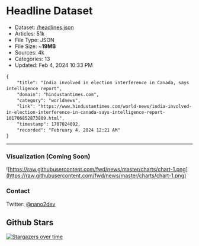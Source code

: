 # Headline Dataset

- Dataset: [/headlines.json](https://raw.githubusercontent.com/fwd/news/master/headlines.json) 
- Articles: 51k
- File Type: JSON
- File Size: ~**19MB**
- Sources: 4k
- Categories: 13
- Updated: Feb 4, 2024 10:33 PM

```
{
    "title": "India involved in election interference in Canada, says intelligence report",
    "domain": "hindustantimes.com",
    "category": "worldnews",
    "link": "https://www.hindustantimes.com/world-news/india-involved-in-election-interference-in-canada-says-intelligence-report-101706852873809.html",
    "timestamp": 1707024092,
    "recorded": "February 4, 2024 12:21 AM"
}
```

---

### Visualization (Coming Soon)

![https://raw.githubusercontent.com/fwd/news/master/charts/chart-1.png](https://raw.githubusercontent.com/fwd/news/master/charts/chart-1.png)

### Contact 

Twitter: [@nano2dev](https://twitter.com/nano2dev)

## Github Stars

[![Stargazers over time](https://starchart.cc/fwd/news.svg)](https://starchart.cc/fwd/news)
